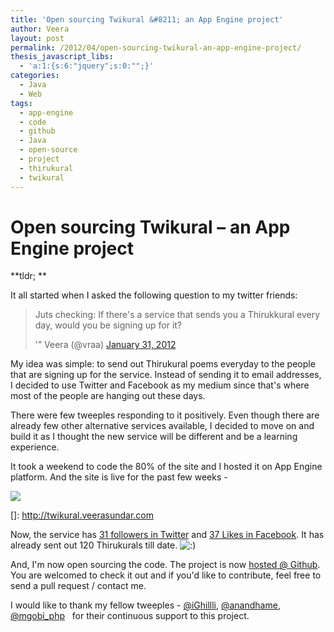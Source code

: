 ```yaml
---
title: 'Open sourcing Twikural &#8211; an App Engine project'
author: Veera
layout: post
permalink: /2012/04/open-sourcing-twikural-an-app-engine-project/
thesis_javascript_libs:
  - 'a:1:{s:6:"jquery";s:0:"";}'
categories:
  - Java
  - Web
tags:
  - app-engine
  - code
  - github
  - Java
  - open-source
  - project
  - thirukural
  - twikural
---
```

# Open sourcing Twikural &#8211; an App Engine project

**tldr; **

It all started when I asked the following question to my twitter friends:

> Juts checking: If there's a service that sends you a Thirukkural every day, would you be signing up for it?
> 
> '” Veera (@vraa) [January 31, 2012][1]

 [1]: https://twitter.com/vraa/status/164394058238799873

My idea was simple: to send out Thirukural poems everyday to the people that are signing up for the service. Instead of sending it to email addresses, I decided to use Twitter and Facebook as my medium since that's where most of the people are hanging out these days.

There were few tweeples responding to it positively. Even though there are already few other alternative services available, I decided to move on and build it as I thought the new service will be different and be a learning experience.

It took a weekend to code the 80% of the site and I hosted it on App Engine platform. And the site is live for the past few weeks - 

[![][3]][3]

 []: http://twikural.veerasundar.com

Now, the service has [31 followers in Twitter][3] and [37 Likes in Facebook][4]. It has already sent out 120 Thirukurals till date. ![:)][5] 

 [3]: https://twitter.com/#!/twikural
 [4]: https://www.facebook.com/twikural
 [5]: http://veerasundar.com/blog/wp-includes/images/smilies/icon_smile.gif

And, I'm now open sourcing the code. The project is now [hosted @ Github][6]. You are welcomed to check it out and if you'd like to contribute, feel free to send a pull request / contact me.

 [6]: https://github.com/vraa/twikural

I would like to thank my fellow tweeples - [@iGhillli][7], [@anandhame][8], [@mgobi_php][9]   for their continuous support to this project.

 [7]: https://twitter.com/#!/iGhillli
 [8]: https://twitter.com/#!/anandhame
 [9]: https://twitter.com/#!/mgobi_php